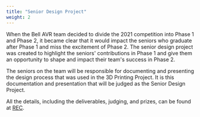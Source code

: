 ```yaml
---
title: "Senior Design Project"
weight: 2
---
```


When the Bell AVR team decided to divide the 2021 competition into
Phase 1 and Phase 2, it became clear that it would impact the seniors
who graduate after Phase 1 and miss the excitement of Phase 2.
The senior design project was created to highlight the seniors'
contributions in Phase 1 and give them an opportunity to shape and impact
their team's success in Phase 2.

The seniors on the team will be responsible for documenting and presenting
the design process that was used in the 3D Printing Project. It is this
documentation and presentation that will be judged as the Senior Design Project.

All the details, including the deliverables, judging, and prizes, can be found at
[REC](https://challenges.robotevents.com/challenge/144).
